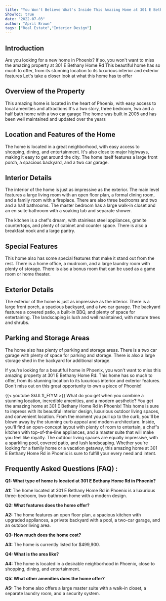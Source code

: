 ```yaml
---
title: "You Won't Believe What's Inside This Amazing Home at 301 E Bethany Home Rd in Phoenix!"
ShowToc: true 
date: "2022-07-03"
author: "April Brown" 
tags: ["Real Estate","Interior Design"]
---
```

## Introduction
Are you looking for a new home in Phoenix? If so, you won't want to miss the amazing property at 301 E Bethany Home Rd This beautiful home has so much to offer, from its stunning location to its luxurious interior and exterior features Let's take a closer look at what this home has to offer 

## Overview of the Property 
This amazing home is located in the heart of Phoenix, with easy access to local amenities and attractions It's a two story, three bedroom, two and a half bath home with a two car garage The home was built in 2005 and has been well maintained and updated over the years 

## Location and Features of the Home 
The home is located in a great neighborhood, with easy access to shopping, dining, and entertainment. It's also close to major highways, making it easy to get around the city. The home itself features a large front porch, a spacious backyard, and a two car garage. 

## Interior Details 
The interior of the home is just as impressive as the exterior. The main level features a large living room with an open floor plan, a formal dining room, and a family room with a fireplace. There are also three bedrooms and two and a half bathrooms. The master bedroom has a large walk-in closet and an en suite bathroom with a soaking tub and separate shower. 

The kitchen is a chef's dream, with stainless steel appliances, granite countertops, and plenty of cabinet and counter space. There is also a breakfast nook and a large pantry. 

## Special Features 
This home also has some special features that make it stand out from the rest. There is a home office, a mudroom, and a large laundry room with plenty of storage. There is also a bonus room that can be used as a game room or home theater. 

## Exterior Details 
The exterior of the home is just as impressive as the interior. There is a large front porch, a spacious backyard, and a two car garage. The backyard features a covered patio, a built-in BBQ, and plenty of space for entertaining. The landscaping is lush and well maintained, with mature trees and shrubs. 

## Parking and Storage Areas
The home also has plenty of parking and storage areas. There is a two car garage with plenty of space for parking and storage. There is also a large storage shed in the backyard for additional storage. 

If you're looking for a beautiful home in Phoenix, you won't want to miss this amazing property at 301 E Bethany Home Rd. This home has so much to offer, from its stunning location to its luxurious interior and exterior features. Don't miss out on this great opportunity to own a piece of Phoenix!

{{< youtube SkULfI_FfYM >}} 
What do you get when you combine a stunning location, incredible amenities, and a modern aesthetic? You get the amazing home at 301 E Bethany Home Rd in Phoenix! This home is sure to impress with its beautiful interior design, luxurious outdoor living spaces, and convenient location. From the moment you pull up to the curb, you'll be blown away by the stunning curb appeal and modern architecture. Inside, you'll find an open-concept layout with plenty of room to entertain, a chef's kitchen with top-of-the-line appliances, and a master suite that will make you feel like royalty. The outdoor living spaces are equally impressive, with a sparkling pool, covered patio, and lush landscaping. Whether you're looking for a family home or a vacation getaway, this amazing home at 301 E Bethany Home Rd in Phoenix is sure to fulfill your every need and intent.

## Frequently Asked Questions (FAQ) :
**Q1: What type of home is located at 301 E Bethany Home Rd in Phoenix?**

**A1:** The home located at 301 E Bethany Home Rd in Phoenix is a luxurious three-bedroom, two-bathroom home with a modern design. 

**Q2: What features does the home offer?**

**A2:** The home features an open floor plan, a spacious kitchen with upgraded appliances, a private backyard with a pool, a two-car garage, and an outdoor living area. 

**Q3: How much does the home cost?**

**A3:** The home is currently listed for $499,900. 

**Q4: What is the area like?**

**A4:** The home is located in a desirable neighborhood in Phoenix, close to shopping, dining, and entertainment. 

**Q5: What other amenities does the home offer?**

**A5:** The home also offers a large master suite with a walk-in closet, a separate laundry room, and a security system.



